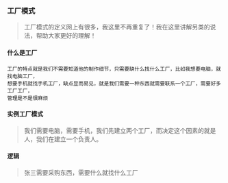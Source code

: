 ### 工厂模式
> 工厂模式的定义网上有很多，我这里不再重复了！我在这里讲解另类的说法，帮助大家更好的理解！

#### 什么是工厂
    工厂的特点就是我们不需要知道他的制作细节，只需要缺什么找什么工厂，比如我想要电脑，就找电脑工厂，
    想要手机就找手机工厂，缺点显而易见，就是我们需要一种东西就需要联系一个工厂，需要好多工厂工厂，
    管理是不是很麻烦
#### 实例工厂模式
> 我们需要电脑，需要手机，我们先建立两个工厂，而决定这个因素的就是人，我们在建立一个负责人。

#### 逻辑
> 张三需要采购东西，需要什么就找什么工厂    